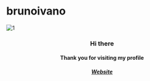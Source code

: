# brunoivano
![1](https://user-images.githubusercontent.com/107309358/184418536-715522db-2b0e-49d7-89f6-6ff9d786d729.jpg)
<div align="center" dir="auto">
 <h3>Hi there</h3>
  <h4>Thank you for visiting my profile</h4>
<h5>
    <a href="https://ivanobruno.github.io/portfolio-project/" rel="nofollow">Website</a>
  </h5>
</div>
